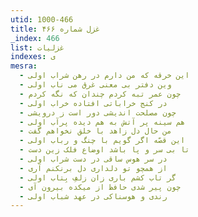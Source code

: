```yaml
---
utid: 1000-466
title: غزل شماره ۴۶۶
_index: 466
list: غزلیات
indexes: ی
mesra:
  - این خرقه که من دارم در رهن شراب اولی
  - وین دفتر بی معنی غرق می ناب اولی
  - چون عمر تبه کردم چندان که نگه کردم
  - در کنج خراباتی افتاده خراب اولی
  - چون مصلحت اندیشی دور است ز درویشی
  - هم سینه پر آتش به هم دیده پرآب اولی
  - من حال دل زاهد با خلق نخواهم گفت
  - این قصّه اگر گویم با چنگ و رباب اولی
  - تا بی سر و پا باشد اوضاع فلک زین دست
  - در سر هوس ساقی در دست شراب اولی
  - از همچو تو دلداری دل برنکنم آری
  - گر تاب کشم باری زان زلفِ بِتاب اولی
  - چون پیر شدی حافظ از میکده بیرون آی
  - رندی و هوسناکی در عهد شباب اولی
---
```

